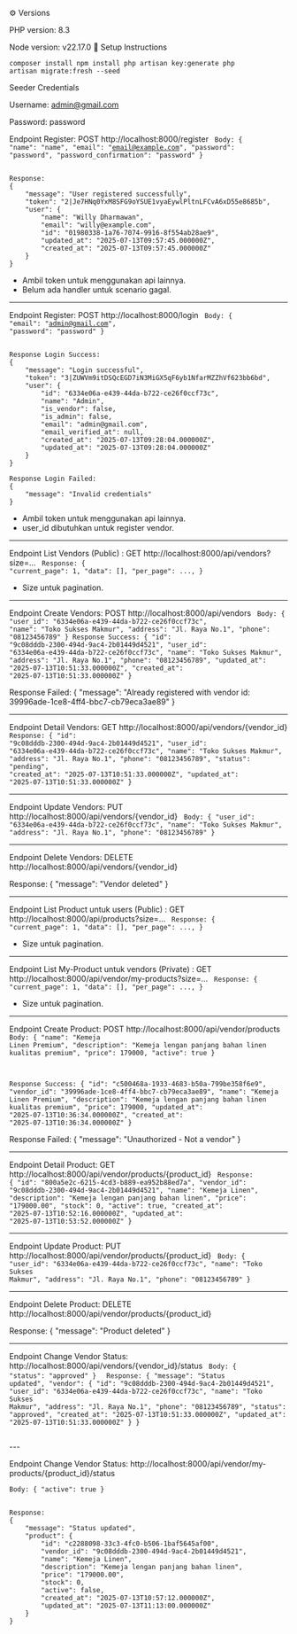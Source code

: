 ⚙️ Versions

PHP version: 8.3

Node version: v22.17.0
🔧 Setup Instructions

<code>composer install
npm install
php artisan key:generate
php artisan migrate:fresh --seed</code>

Seeder Credentials

Username: admin@gmail.com

Password: password

Endpoint Register: POST http://localhost:8000/register
<code>
Body:
{
  "name": "name",
  "email": "email@example.com",
  "password": "password",
  "password_confirmation": "password"
}
</code>

<code>
Response: 
{
    "message": "User registered successfully",
    "token": "2|Je7HNq0YxM8SFG9oYSUE1vyaEywlPltnLFCvA6xD55e8685b",
    "user": {
        "name": "Willy Dharmawan",
        "email": "willy@example.com",
        "id": "01980338-1a76-7074-9916-8f554ab28ae9",
        "updated_at": "2025-07-13T09:57:45.000000Z",
        "created_at": "2025-07-13T09:57:45.000000Z"
    }
}
</code>

- Ambil token untuk menggunakan api lainnya.
- Belum ada handler untuk scenario gagal. 

--- 

Endpoint Register: POST http://localhost:8000/login
<code>
Body:
{
  "email": "admin@gmail.com",
  "password": "password"
}
</code>

<code>
Response Login Success:
{
    "message": "Login successful",
    "token": "3|ZUWVm9itDSQcEGD7iN3MiGX5qF6yb1NfarMZZhVf623bb6bd",
    "user": {
        "id": "6334e06a-e439-44da-b722-ce26f0ccf73c",
        "name": "Admin",
        "is_vendor": false,
        "is_admin": false,
        "email": "admin@gmail.com",
        "email_verified_at": null,
        "created_at": "2025-07-13T09:28:04.000000Z",
        "updated_at": "2025-07-13T09:28:04.000000Z"
    }
}
</code>

<code>
Response Login Failed: 
{
    "message": "Invalid credentials"
}
</code>

- Ambil token untuk menggunakan api lainnya.
- user_id dibutuhkan untuk register vendor. 

---

Endpoint List Vendors (Public) : GET http://localhost:8000/api/vendors?size=...
<code>
Response: 
{
    "current_page": 1,
    "data": [],
    "per_page": ...,
}
</code>
- Size untuk pagination.

---

Endpoint Create Vendors: POST http://localhost:8000/api/vendors
<code>
Body: 
{
  "user_id": "6334e06a-e439-44da-b722-ce26f0ccf73c",
  "name": "Toko Sukses Makmur",
  "address": "Jl. Raya No.1",
  "phone": "08123456789"
}
Response Success:
{
    "id": "9c08dddb-2300-494d-9ac4-2b01449d4521",
    "user_id": "6334e06a-e439-44da-b722-ce26f0ccf73c",
    "name": "Toko Sukses Makmur",
    "address": "Jl. Raya No.1",
    "phone": "08123456789",
    "updated_at": "2025-07-13T10:51:33.000000Z",
    "created_at": "2025-07-13T10:51:33.000000Z"
}
</code>

Response Failed:
{
    "message": "Already registered with vendor id: 39996ade-1ce8-4ff4-bbc7-cb79eca3ae89"
}

---

Endpoint Detail Vendors: GET http://localhost:8000/api/vendors/{vendor_id}
<code>
Response:
{
    "id": "9c08dddb-2300-494d-9ac4-2b01449d4521",
    "user_id": "6334e06a-e439-44da-b722-ce26f0ccf73c",
    "name": "Toko Sukses Makmur",
    "address": "Jl. Raya No.1",
    "phone": "08123456789",
    "status": "pending",
    "created_at": "2025-07-13T10:51:33.000000Z",
    "updated_at": "2025-07-13T10:51:33.000000Z"
}
</code>

---

Endpoint Update Vendors: PUT http://localhost:8000/api/vendors/{vendor_id}
<code>
Body: 
{
  "user_id": "6334e06a-e439-44da-b722-ce26f0ccf73c",
  "name": "Toko Sukses Makmur",
  "address": "Jl. Raya No.1",
  "phone": "08123456789"
}
</code>

---

Endpoint Delete Vendors: DELETE http://localhost:8000/api/vendors/{vendor_id}

Response:
{
    "message": "Vendor deleted"
}

---

Endpoint List Product untuk users (Public) : GET http://localhost:8000/api/products?size=...
<code>
Response: 
{
    "current_page": 1,
    "data": [],
    "per_page": ...,
}
</code>
- Size untuk pagination.
---

Endpoint List My-Product untuk vendors (Private) : GET http://localhost:8000/api/vendor/my-products?size=...
<code>
Response: 
{
    "current_page": 1,
    "data": [],
    "per_page": ...,
}
</code>
- Size untuk pagination.


---

Endpoint Create Product: POST http://localhost:8000/api/vendor/products
<code>
Body: 
{
  "name": "Kemeja Linen Premium",
  "description": "Kemeja lengan panjang bahan linen kualitas premium",
  "price": 179000,
  "active": true
}


Response Success: 
{
    "id": "c500468a-1933-4683-b50a-799be358f6e9",
    "vendor_id": "39996ade-1ce8-4ff4-bbc7-cb79eca3ae89",
    "name": "Kemeja Linen Premium",
    "description": "Kemeja lengan panjang bahan linen kualitas premium",
    "price": 179000,
    "updated_at": "2025-07-13T10:36:34.000000Z",
    "created_at": "2025-07-13T10:36:34.000000Z"
}
</code>

Response Failed:
{
    "message": "Unauthorized - Not a vendor"
}

---

Endpoint Detail Product: GET http://localhost:8000/api/vendor/products/{product_id}
<code>
Response:
{
    "id": "800a5e2c-6215-4cd3-b889-ea952b88ed7a",
    "vendor_id": "9c08dddb-2300-494d-9ac4-2b01449d4521",
    "name": "Kemeja Linen",
    "description": "Kemeja lengan panjang bahan linen",
    "price": "179000.00",
    "stock": 0,
    "active": true,
    "created_at": "2025-07-13T10:52:16.000000Z",
    "updated_at": "2025-07-13T10:53:52.000000Z"
}
</code>

--- 

Endpoint Update Product: PUT http://localhost:8000/api/vendor/products/{product_id}
<code>
Body: 
{
  "user_id": "6334e06a-e439-44da-b722-ce26f0ccf73c",
  "name": "Toko Sukses Makmur",
  "address": "Jl. Raya No.1",
  "phone": "08123456789"
}
</code>

---

Endpoint Delete Product: DELETE http://localhost:8000/api/vendor/products/{product_id}

Response:
{
    "message": "Product deleted"
}

---

Endpoint Change Vendor Status: http://localhost:8000/api/vendors/{vendor_id}/status
<code>
Body:
{
  "status": "approved"
}
</code>
<code>
Response:
{
    "message": "Status updated",
    "vendor": {
        "id": "9c08dddb-2300-494d-9ac4-2b01449d4521",
        "user_id": "6334e06a-e439-44da-b722-ce26f0ccf73c",
        "name": "Toko Sukses Makmur",
        "address": "Jl. Raya No.1",
        "phone": "08123456789",
        "status": "approved",
        "created_at": "2025-07-13T10:51:33.000000Z",
        "updated_at": "2025-07-13T10:51:33.000000Z"
    }
}

</code>
---

Endpoint Change Vendor Status: http://localhost:8000/api/vendor/my-products/{product_id}/status

<code>Body:
{
  "active": true
}</code>

<code>
Response:
{
    "message": "Status updated",
    "product": {
        "id": "c2288098-33c3-4fc0-b506-1baf5645af00",
        "vendor_id": "9c08dddb-2300-494d-9ac4-2b01449d4521",
        "name": "Kemeja Linen",
        "description": "Kemeja lengan panjang bahan linen",
        "price": "179000.00",
        "stock": 0,
        "active": false,
        "created_at": "2025-07-13T10:57:12.000000Z",
        "updated_at": "2025-07-13T11:13:00.000000Z"
    }
}
</code>
